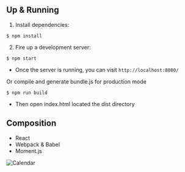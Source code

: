 ## Up & Running

 1. Install dependencies:
```
$ npm install
```

 2. Fire up a development server:
```
$ npm start
```

 - Once the server is running, you can visit `http://localhost:8080/`

Or compile and generate bundle.js for production mode
```
$ npm run build
```
- Then open index.html located the dist directory

## Composition
- React
- Webpack & Babel
- Moment.js

![Calendar](https://i.imgur.com/yJFEUzy.png)
